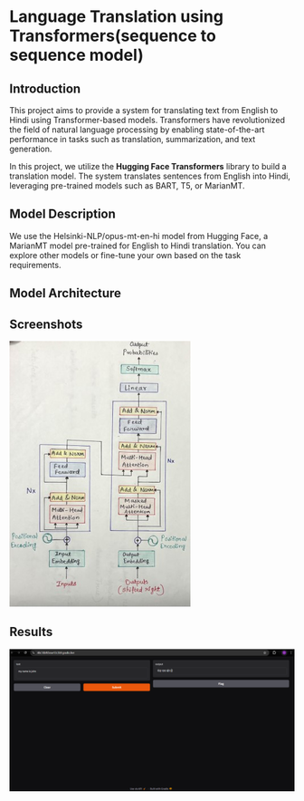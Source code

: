 # Language Translation using Transformers(sequence to sequence model)
## Introduction
This project aims to provide a system for translating text from English to Hindi using Transformer-based models. Transformers have revolutionized the field of natural language processing by enabling state-of-the-art performance in tasks such as translation, summarization, and text generation.

In this project, we utilize the **Hugging Face Transformers** library to build a translation model. The system translates sentences from English into Hindi, leveraging pre-trained models such as BART, T5, or MarianMT.
## Model Description
We use the Helsinki-NLP/opus-mt-en-hi model from Hugging Face, a MarianMT model pre-trained for English to Hindi translation. You can explore other models or fine-tune your own based on the task requirements.
## Model Architecture


## Screenshots

![App Screenshot](https://github.com/Surbhipatil/Language-Translation-using-Transformers-sequence-to-sequence-model-/blob/main/IMG_4514h%20(Phone).jpg)

## Results

![App Screenshot](https://github.com/Surbhipatil/Language-Translation-using-Transformers-sequence-to-sequence-model-/blob/main/Screenshot%202024-10-16%20164828%20(Phone).png)
